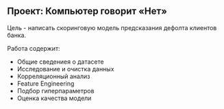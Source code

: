 ## Проект: Компьютер говорит «Нет»

Цель - написать скоринговую модель предсказания дефолта клиентов банка.

Работа содержит:
- Общие сведениея о датасете
- Исследование и очистка данных
- Корреляционный анализ
- Feature Engineering
- Подбор гиперпараметров
- Оценка качества модели
